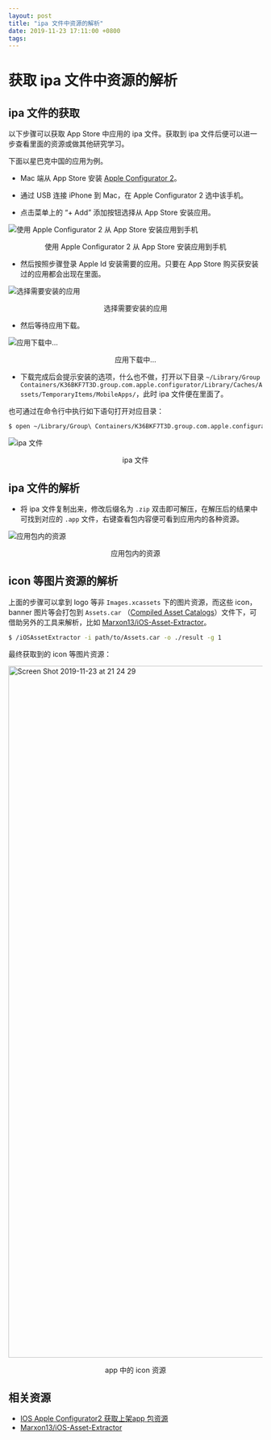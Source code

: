 ```yaml
---
layout: post
title: "ipa 文件中资源的解析"
date: 2019-11-23 17:11:00 +0800
tags: 
---
```

    
# 获取 ipa 文件中资源的解析

## ipa 文件的获取

以下步骤可以获取 App Store 中应用的 ipa 文件。获取到 ipa 文件后便可以进一步查看里面的资源或做其他研究学习。

下面以星巴克中国的应用为例。

- Mac 端从 App Store 安装 [Apple Configurator 2](https://apps.apple.com/cn/app/apple-configurator-2/id1037126344?l=en&mt=12)。
- 通过 USB 连接 iPhone 到 Mac，在 Apple Configurator 2 选中该手机。

- 点击菜单上的 “+ Add” 添加按钮选择从 App Store 安装应用。

![使用 Apple Configurator 2 从 App Store 安装应用到手机](https://user-images.githubusercontent.com/3783096/69476713-523db080-0e18-11ea-81c3-6615000f6cf0.png)  
<p align="center">使用 Apple Configurator 2 从 App Store 安装应用到手机</p>

- 然后按照步骤登录 Apple Id 安装需要的应用。只要在 App Store 购买获安装过的应用都会出现在里面。

![选择需要安装的应用](https://user-images.githubusercontent.com/3783096/69476712-523db080-0e18-11ea-957d-f5113584a75c.png)  
<p align="center">选择需要安装的应用</p>

- 然后等待应用下载。

![应用下载中...](https://user-images.githubusercontent.com/3783096/69476711-523db080-0e18-11ea-9b28-9d9ea40d5519.png)  
<p align="center">应用下载中...</p>

- 下载完成后会提示安装的选项，什么也不做，打开以下目录 `~/Library/Group Containers/K36BKF7T3D.group.com.apple.configurator/Library/Caches/Assets/TemporaryItems/MobileApps/`，此时 ipa 文件便在里面了。

也可通过在命令行中执行如下语句打开对应目录：

```sh
$ open ~/Library/Group\ Containers/K36BKF7T3D.group.com.apple.configurator/Library/Caches/Assets/TemporaryItems/MobileApps/
```

![ipa 文件](https://user-images.githubusercontent.com/3783096/69476791-73eb6780-0e19-11ea-81c5-9bafbe9004a8.png)  
<p align="center">ipa 文件</p>

## ipa 文件的解析

- 将 ipa 文件复制出来，修改后缀名为 `.zip` 双击即可解压，在解压后的结果中可找到对应的 `.app` 文件，右键查看包内容便可看到应用内的各种资源。

![应用包内的资源](https://user-images.githubusercontent.com/3783096/69476709-510c8380-0e18-11ea-92a5-55cbf8601353.png)  
<p align="center">应用包内的资源</p>

## icon 等图片资源的解析

上面的步骤可以拿到 logo 等非 `Images.xcassets` 下的图片资源，而这些 icon，banner 图片等会打包到 `Assets.car` （[Compiled Asset Catalogs](https://developer.apple.com/library/archive/documentation/Xcode/Reference/xcode_ref-Asset_Catalog_Format/index.html)）文件下，可借助另外的工具来解析，比如 [Marxon13/iOS-Asset-Extractor](https://github.com/Marxon13/iOS-Asset-Extractor)。

```sh
$ /iOSAssetExtractor -i path/to/Assets.car -o ./result -g 1
```

最终获取到的 icon 等图片资源：

<img width="1372" alt="Screen Shot 2019-11-23 at 21 24 29" src="https://user-images.githubusercontent.com/3783096/69479468-6b565980-0e38-11ea-9ffc-2548c791c788.png">
<p align="center">app 中的 icon 资源</p>


## 相关资源

- [IOS Apple Configurator2 获取上架app 包资源](https://juejin.im/post/5db7fd23f265da4d194850c9)
- [Marxon13/iOS-Asset-Extractor](https://github.com/Marxon13/iOS-Asset-Extractor)

    